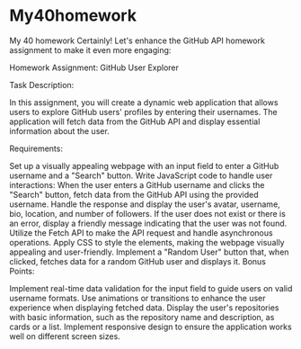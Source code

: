 # My40homework

My 40 homework
Certainly! Let's enhance the GitHub API homework assignment to make it even more engaging:

Homework Assignment: GitHub User Explorer

Task Description:

In this assignment, you will create a dynamic web application that allows users to explore GitHub users' profiles by entering their usernames. The application will fetch data from the GitHub API and display essential information about the user.

Requirements:

Set up a visually appealing webpage with an input field to enter a GitHub username and a "Search" button.
Write JavaScript code to handle user interactions:
When the user enters a GitHub username and clicks the "Search" button, fetch data from the GitHub API using the provided username.
Handle the response and display the user's avatar, username, bio, location, and number of followers.
If the user does not exist or there is an error, display a friendly message indicating that the user was not found.
Utilize the Fetch API to make the API request and handle asynchronous operations.
Apply CSS to style the elements, making the webpage visually appealing and user-friendly.
Implement a "Random User" button that, when clicked, fetches data for a random GitHub user and displays it.
Bonus Points:

Implement real-time data validation for the input field to guide users on valid username formats.
Use animations or transitions to enhance the user experience when displaying fetched data.
Display the user's repositories with basic information, such as the repository name and description, as cards or a list.
Implement responsive design to ensure the application works well on different screen sizes.
